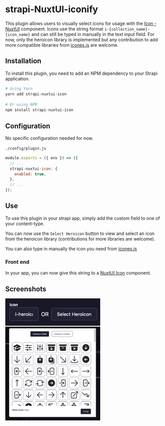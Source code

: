 # strapi-NuxtUI-iconify

This plugin allows users to visually select icons for usage with the [Icon - NuxtUI](https://ui.nuxt.com/components/icon) component. Icons use the string format `i-{collection_name}-{icon_name}` and can still be typed in manually in the text input field. For now, only the heroicon library is implemented but any contribution to add more compatible libraries from [icones.js](https://icones.js.org/) are welcome.

## Installation

To install this plugin, you need to add an NPM dependency to your Strapi application.

```bash
# Using Yarn
yarn add strapi-nuxtui-icon

# Or using NPM
npm install strapi-nuxtui-icon
```

## Configuration

No specific configuration needed for now.

`./config/plugin.js`

```javascript
module.exports = ({ env }) => ({
  // ...
  strapi-nuxtui-icon: {
    enabled: true,
  },
  // ...
});
```

## Use

To use this plugin in your strapi app, simply add the custom field to one of your content-type.

You can now use the `Select Heroicon` button to view and select an icon from the heroicon library (contributions for more libraries are welcome).

You can also type in manually the icon you need from [icones.js](https://icones.js.org/)

### Front end

In your app, you can now give this string to a [NuxtUI Icon](https://ui.nuxt.com/components/icon) component.

## Screenshots

<img src="docs/img/capture1.png" alt="screenshot 1" width="300"/>
<img src="docs/img/capture2.png" alt="screenshot 2" width="300"/>
